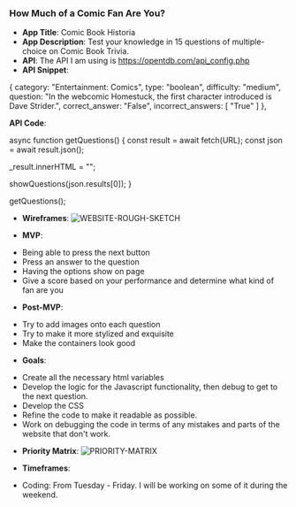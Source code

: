 ### How Much of a Comic Fan Are You?

- **App Title**: Comic Book Historia
- **App Description**: Test your knowledge in 15 questions of multiple-choice on Comic Book Trivia.
- **API**: The API I am using is https://opentdb.com/api_config.php
- **API Snippet**:

{
category: "Entertainment: Comics",
type: "boolean",
difficulty: "medium",
question: "In the webcomic Homestuck, the first character introduced is Dave Strider.",
correct_answer: "False",
incorrect_answers: [
"True"
]
},

**API Code**:

async function getQuestions() {
  const result = await fetch(URL);
  const json = await result.json();
  
  _result.innerHTML = "";

  showQuestions(json.results[0]);
}

getQuestions();

- **Wireframes**: ![WEBSITE-ROUGH-SKETCH](https://user-images.githubusercontent.com/54910341/216992522-78c905f5-f0da-4e68-85cb-258aa5577837.png)


- **MVP**:

* Being able to press the next button
* Press an answer to the question
* Having the options show on page
* Give a score based on your performance and determine what kind of fan are you

- **Post-MVP**:

* Try to add images onto each question
* Try to make it more stylized and exquisite
* Make the containers look good

- **Goals**:

* Create all the necessary html variables
* Develop the logic for the Javascript functionality, then debug to get
  to the next question.
* Develop the CSS
* Refine the code to make it readable as possible.
* Work on debugging the code in terms of any mistakes and parts of the website that don't work.

- **Priority Matrix**: ![PRIORITY-MATRIX](https://user-images.githubusercontent.com/54910341/216992549-4e75ca79-3c63-4534-9aeb-2f069c006998.png)

- **Timeframes**:

* Coding: From Tuesday - Friday. I will be working on some of it during the weekend.
